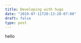 ```yaml
---
title: Developing with hugo
date: "2019-07-11T20:13:20-07:00"
draft: false
type: post
---
```

hello
